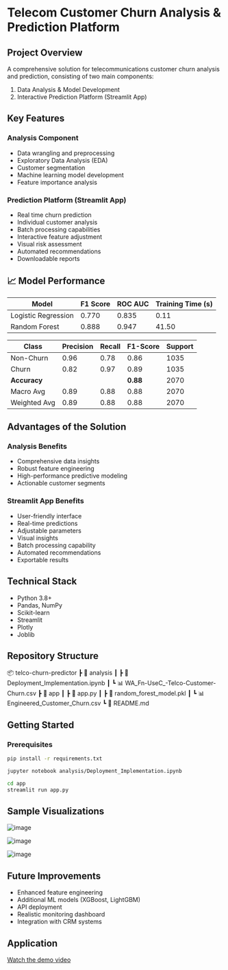# Telecom Customer Churn Analysis & Prediction Platform

## Project Overview
A comprehensive solution for telecommunications customer churn analysis and prediction, consisting of two main components:
1. Data Analysis & Model Development
2. Interactive Prediction Platform (Streamlit App)

## Key Features

### Analysis Component
- Data wrangling and preprocessing
- Exploratory Data Analysis (EDA)
- Customer segmentation
- Machine learning model development
- Feature importance analysis

### Prediction Platform (Streamlit App)
- Real time churn prediction
- Individual customer analysis
- Batch processing capabilities
- Interactive feature adjustment
- Visual risk assessment
- Automated recommendations
- Downloadable reports

## 📈 Model Performance
| Model | F1 Score | ROC AUC | Training Time (s) |
|-------|-----------|----------|------------------|
| Logistic Regression | 0.770 | 0.835 | 0.11|
| Random Forest | 0.888 | 0.947 | 41.50 |


| Class      | Precision | Recall | F1-Score | Support |
|------------|-----------|--------|----------|---------|
| Non-Churn  | 0.96      | 0.78   | 0.86     | 1035    |
| Churn      | 0.82      | 0.97   | 0.89     | 1035    |
| **Accuracy** |          |        | **0.88**  | 2070    |
| Macro Avg  | 0.89      | 0.88   | 0.88     | 2070    |
| Weighted Avg| 0.89      | 0.88   | 0.88     | 2070    |


## Advantages of the Solution

### Analysis Benefits
- Comprehensive data insights
- Robust feature engineering
- High-performance predictive modeling
- Actionable customer segments

### Streamlit App Benefits
- User-friendly interface
- Real-time predictions
- Adjustable parameters
- Visual insights
- Batch processing capability
- Automated recommendations
- Exportable results

## Technical Stack
- Python 3.8+
- Pandas, NumPy
- Scikit-learn
- Streamlit
- Plotly
- Joblib

## Repository Structure

📦 telco-churn-predictor
 ┣ 📂 analysis
 ┃ ┣ 📔 Deployment_Implementation.ipynb
 ┃ ┗ 📊 WA_Fn-UseC_-Telco-Customer-Churn.csv
 ┣ 📂 app
 ┃ ┣ 📜 app.py
 ┃ ┣ 🤖 random_forest_model.pkl
 ┃ ┗ 📊 Engineered_Customer_Churn.csv
 ┗ 📄 README.md



## Getting Started

### Prerequisites
```bash
pip install -r requirements.txt

jupyter notebook analysis/Deployment_Implementation.ipynb

cd app
streamlit run app.py
```
## Sample Visualizations

![image](https://github.com/user-attachments/assets/f6c43aa8-38ae-4dab-8c33-3b27666e3d1b)

![image](https://github.com/user-attachments/assets/75566e05-c423-4325-a301-41871f34630d)

![image](https://github.com/user-attachments/assets/fd338906-c0d4-4d88-987f-e37fc59fa98d)

##  Future Improvements
- Enhanced feature engineering
- Additional ML models (XGBoost, LightGBM)
- API deployment
- Realistic monitoring dashboard
- Integration with CRM systems


## Application

[Watch the demo video](https://www.veed.io/view/b58aa23b-2c04-4fd4-ab38-13e241ebe1ab?panel=share)



